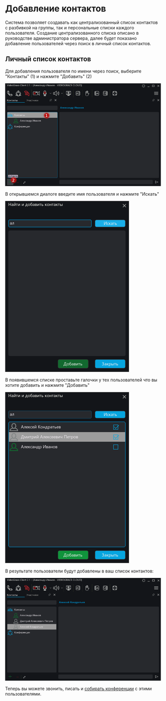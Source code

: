 # Добавление контактов

Система позволяет создавать как централизованный список контактов с разбивкой на группы, так и персональные списки  каждого пользователя. Создание централизованного списка описано в руководстве администратора сервера, далее будет показано добавление пользователей через поиск в личный список контактов.

## Личный список контактов

Для добавления пользователя по имени через поиск, выберите "Контакты" (1) и нажмите "Добавить" (2)

![Добавление контактов шаг 1](../img/contacts1.png)

В открывшемся диалоге введите имя пользователя и нажмите "Искать"

![Добавление контактов шаг 2](../img/contacts2.png)

В появившемся списке проставьте галочки у тех пользователей что вы хотите добавить и нажмите "Добавить"

![Добавление контактов шаг 3](../img/contacts3.png)

В результате пользователи будут добавлены в ваш список контактов:

![Добавление контактов шаг 4](../img/contacts4.png)

Теперь вы можете звонить, писать и [собирать конференции](conference.md) с этими пользователями.
